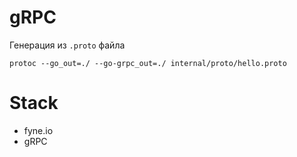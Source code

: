# gRPC

Генерация из `.proto` файла

```shell
protoc --go_out=./ --go-grpc_out=./ internal/proto/hello.proto
```

# Stack
- fyne.io
- gRPC